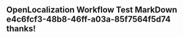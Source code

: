 <properties
ms.topic="hero-topic"
ms.test1="hero-topic"
ms.test2="test"/>

## OpenLocalization Workflow Test MarkDown e4c6fcf3-48b8-46ff-a03a-85f7564f5d74 thanks!
